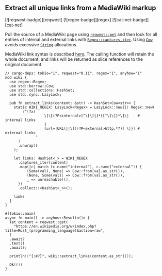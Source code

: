 ## Extract all unique links from a MediaWiki markup

[![reqwest-badge]][reqwest] [![regex-badge]][regex] [![cat-net-badge]][cat-net]

Pull the source of a MediaWiki page using [`reqwest::get`] and then
look for all entries of internal and external links with
[`Regex::captures_iter`]. Using [`Cow`] avoids excessive [`String`] allocations.

MediaWiki link syntax is described [here][MediaWiki link syntax].  The calling
function will retain the whole document, and links will be returned as slice
references to the original document.

```rust,edition2024,no_run
// cargo-deps: tokio="1", reqwest="0.11", regex="1", anyhow="1"
mod wiki {
  use regex::Regex;
  use std::borrow::Cow;
  use std::collections::HashSet;
  use std::sync::LazyLock;

  pub fn extract_links(content: &str) -> HashSet<Cow<str>> {
    static WIKI_REGEX: LazyLock<Regex> = LazyLock::new(|| Regex::new(
        r"(?x)
                  \[\[(?P<internal>[^\[\]|]*)[^\[\]]*\]\]    # internal links
                  |
                  (url=|URL\||\[)(?P<external>http.*?)[ \|}] # external links
              "
      )
      .unwrap()
    );

    let links: HashSet<_> = WIKI_REGEX
      .captures_iter(content)
      .map(|c| match (c.name("internal"), c.name("external")) {
          (Some(val), None) => Cow::from(val.as_str()),
          (None, Some(val)) => Cow::from(val.as_str()),
          _ => unreachable!(),
      })
      .collect::<HashSet<_>>();

    links
  }
}

#[tokio::main]
async fn main() -> anyhow::Result<()> {
  let content = reqwest::get(
    "https://en.wikipedia.org/w/index.php?title=Rust_(programming_language)&action=raw",
  )
  .await?
  .text()
  .await?;

  println!("{:#?}", wiki::extract_links(content.as_str()));

  Ok(())
}

```

[`Cow`]: https://doc.rust-lang.org/std/borrow/enum.Cow.html
[`reqwest::get`]: https://docs.rs/reqwest/*/reqwest/fn.get.html
[`Regex::captures_iter`]: https://docs.rs/regex/*/regex/struct.Regex.html#method.captures_iter
[`String`]: https://doc.rust-lang.org/std/string/struct.String.html
[`LazyLock`]: https://doc.rust-lang.org/std/sync/struct.LazyLock.html

[MediaWiki link syntax]: https://www.mediawiki.org/wiki/Help:Links

